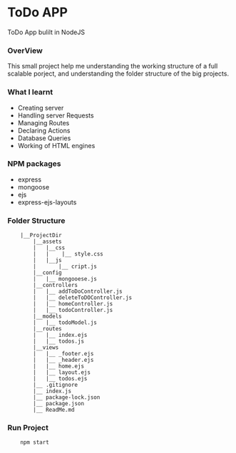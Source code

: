 # ToDo APP

ToDo App bulilt in NodeJS

### OverView

This small project help me understanding the working structure of a full scalable porject, and understanding the folder structure of the big projects.

### What I learnt

- Creating server
- Handling server Requests
- Managing Routes
- Declaring Actions
- Database Queries
- Working of HTML engines

### NPM packages
- express
- mongoose
- ejs
- express-ejs-layouts

### Folder Structure
```
    |__ProjectDir
        |__assets
        |   |__css
        |   |    |__ style.css
        |   |__js
        |       |__ cript.js
        |__config
        |   |__ mongooese.js
        |__controllers
        |   |__ addToDoController.js
        |   |__ deleteToDOController.js
        |   |__ homeController.js
        |   |__ todoController.js
        |__models
        |   |__ todoModel.js
        |__routes
        |   |__ index.ejs
        |   |__ todos.js
        |__views
        |   |__ _footer.ejs
        |   |__ _header.ejs
        |   |__ home.ejs
        |   |__ layout.ejs
        |   |__ todos.ejs
        |__ .gitignore
        |__ index.js
        |__ package-lock.json
        |__ package.json
        |__ ReadMe.md

```
### Run Project
```
    npm start
```